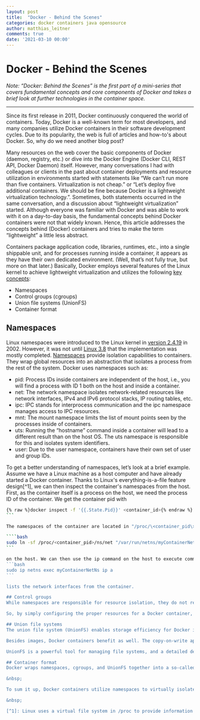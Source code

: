```yaml
---
layout: post
title:  "Docker - Behind the Scenes"
categories: docker containers java opensource
author: matthias_leitner
comments: true
date: '2021-03-10 00:00'
---
```


# Docker - Behind the Scenes

_Note: “Docker: Behind the Scenes” is the first part of a mini-series that covers fundamental concepts and core components of Docker and takes a brief look at further technologies in the container space._

****

Since its first release in 2011, Docker continuously conquered the world of containers. Today, Docker is a well-known term for most developers, and many companies utilize Docker containers in their software development cycles. Due to its popularity, the web is full of articles and how-to's about Docker. So, why do we need another blog post?

Many resources on the web cover the basic components of Docker (daemon, registry, etc.) or dive into the Docker Engine (Docker CLI, REST API, Docker Daemon) itself. However, many conversations I had with colleagues or clients in the past about container deployments and resource utilization in environments started with statements like “We can’t run more than five containers. Virtualization is not cheap.” or “Let’s deploy five additional containers. We should be fine because Docker is a lightweight virtualization technology.”. Sometimes, both statements occurred in the same conversation, and a discussion about “lightweight virtualization” started. Although everyone was familiar with Docker and was able to work with it on a day-to-day basis, the fundamental concepts behind Docker containers were not that widely known. Hence, this article addresses the concepts behind (Docker) containers and tries to make the term “lightweight” a little less abstract.

Containers package application code, libraries, runtimes, etc., into a single shippable unit, and for processes running inside a container, it appears as they have their own dedicated environment. (Well, that’s not fully true, but more on that later.) Basically, Docker employs several features of the Linux kernel to achieve lightweight virtualization and utilizes the following [key concepts](https://docs.docker.com/get-started/overview/):
* Namespaces
* Control groups (cgroups)
* Union file systems (UnionFS)
* Container format

## Namespaces
Linux namespaces were introduced to the Linux kernel in [version 2.4.19](https://lwn.net/Articles/531114/) in 2002. However, it was not until [Linux 3.8](https://lwn.net/Articles/532593/) that the implementation was mostly completed. [Namespaces](https://man7.org/linux/man-pages/man7/namespaces.7.html) provide isolation capabilities to containers. They wrap global resources into an abstraction that isolates a process from the rest of the system. Docker uses namespaces such as:

* pid: Process IDs inside containers are independent of the host, i.e., you will find a process with ID 1 both on the host and inside a container.
* net: The network namespace isolates network-related resources like network interfaces, IPv4 and IPv6 protocol stacks, IP routing tables, etc.
* ipc: IPC stands for interprocess communication and the ipc namespace manages access to IPC resources.
* mnt: The mount namespace limits the list of mount points seen by the processes inside of containers.
* uts: Running the “hostname” command inside a container will lead to a different result than on the host OS. The uts namespace is responsible for this and isolates system identifiers.
* user: Due to the user namespace, containers have their own set of user and group IDs.

To get a better understanding of namespaces, let’s look at a brief example. Assume we have a Linux machine as a host computer and have already started a Docker container. Thanks to Linux's everything-is-a-file feature design[^1], we can then inspect the container's namespaces from the host. First, as the container itself is a process on the host, we need the process ID of the container. We get the container pid with

````bash
{% raw %}docker inspect -f '{{.State.Pid}}' <container_id>{% endraw %}
```

The namespaces of the container are located in "/proc/\<container_pid\>/ns". To inspect, for example, the network interfaces in the container from the host, we can simply create a symlink to the network namespace of the container by executing

````bash
sudo ln -sf /proc/<container_pid>/ns/net "/var/run/netns/myContainerNetNs"
```

on the host. We can then use the ip command on the host to execute commands inside the container's network namespace. For example,
```bash
sudo ip netns exec myContainerNetNs ip a
```

lists the network interfaces from the container.

## Control groups
While namespaces are responsible for resource isolation, they do not restrict or limit access to system resources like CPU, memory, etc. That’s what control groups (cgroups) are for. [cgroups](https://www.kernel.org/doc/html/latest/admin-guide/cgroup-v2.html) have the capabilities to limit system resources for a set of processes, prioritize CPU usage and I/O throughput, monitor resources, and control the set of processes, i.e., by starting and stopping them at once. cgroups allow for dynamic reconfiguration at runtime and can be re-established at boot time, making them persistent across reboots.

So, by simply configuring the proper resources for a Docker container, our “dockerized” application will be a good citizen, utilizes only resources that were assigned to the container and is completely unaware about the host, right? Unfortunately, that is not always the case. A good example is running “older” Java applications inside a Docker container using the default JVM parameters. Some Java 8 versions are unaware that they run inside containers and, for example, allocate their default heap size based on the memory of the host. When the utilized heap memory of the JVM exceeds the memory limit of the Docker container, it will run into an Out-of-Memory state and the container gets killed. The reason is that especially older applications were not designed with cgroups in mind, as cgroups were added to the Linux kernel in [version 2.6.24](https://kernelnewbies.org/Linux_2_6_24). Java fixed that issue in [8u191](https://www.oracle.com/java/technologies/javase/8u191-relnotes.html) and backported these changes to [8u131](https://blogs.oracle.com/java-platform-group/java-se-support-for-docker-cpu-and-memory-limits). Besides older Java versions, tools like top and free have issues in dealing with containers properly as well. They check the memory using /proc/meminfo, which contains memory information about the host, even inside a Docker container. You can check that by simply connecting inside a Docker container and running cat /proc/meminfo. It will print the memory information of your host machine rather than the container.

## Union file systems
The union file system (UnionFS) enables storage efficiency for Docker images and containers. UnionFS transparently overlays a set of files and directories, known as branches, and forms a single, coherent file system out of multiple branches. Additionally, Docker uses UnionFS with a copy-on-write strategy. When changes get applied to a Docker image, it creates a new layer on top that does not affect layers below. This enables Docker to propagate changes efficiently, as only layer updates need to be distributed.

Besides images, Docker containers benefit as well. The copy-on-write approach and UnionFS avoid duplications when running containers. Without UnionFS, Docker would need to copy the whole image when creating a new container instance of an image.

UnionFS is a powerful tool for managing file systems, and a detailed description would go beyond the scope of this article. However, if you are interested in more details, I can recommend the "[Kernel Korner – Unionfs](https://www.linuxjournal.com/article/7714)" article in the Linux Journal as well as the official Docker documentation about [storage drivers](https://docs.docker.com/storage/storagedriver/).

## Container format
Docker wraps namespaces, cgroups, and UnionFS together into a so-called container format. In its early days, Docker used the Linux container format (LXC) per default. In order to improve the stability of Docker and make it more independent of LXC, libcontainer was introduced in version 0.9. It has since become the [default format](https://www.docker.com/blog/docker-0-9-introducing-execution-drivers-and-libcontainer/) for Docker. libcontainer comes with a library written in go and provides an abstraction layer that standardizes packaging, delivering, and running containers. It is now part of the Open Container Initiative (OCI), but more information on that will follow in the subsequent articles.

&nbsp;

To sum it up, Docker containers utilize namespaces to virtually isolate applications and code running inside of a container, limit system resources with cgroups, store container images efficiently using the UnionFS, and package everything into a proper container format based on libcontainer (per default).

&nbsp;

[^1]: Linux uses a virtual file system in /proc to provide information about processes. Each process running on the system corresponds to one subdirectory in /proc.
